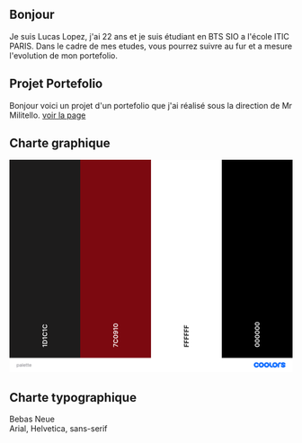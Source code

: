 ## Bonjour
Je suis Lucas Lopez, j'ai 22 ans et je suis étudiant en BTS SIO a l'école ITIC PARIS.
Dans le cadre de mes etudes, vous pourrez suivre au fur et a mesure l'evolution de mon portefolio.


## Projet Portefolio
Bonjour voici un projet d'un portefolio que j'ai réalisé
sous la direction de Mr Militello.
[voir la page](https://lucas93220.github.io/portfolio/)



## Charte graphique 

![Palette](asset/palette.PNG)

## Charte typographique

 Bebas Neue   
 Arial, Helvetica, sans-serif